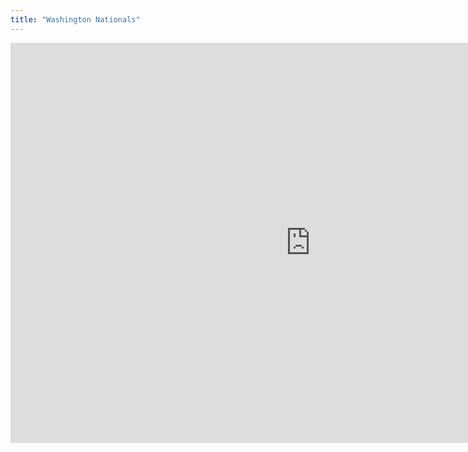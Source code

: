 ```yaml
---
title: "Washington Nationals"
---
```


<iframe id="igraph" scrolling="no" style="border:none;" seamless="seamless" src="https://fancygama.github.io/ss_plots/WSN.html" height="640" width="960"></iframe>